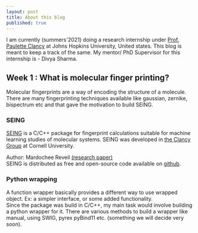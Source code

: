 ```yaml
---
layout: post
title: About this blog
published: true
---
```

I am currently (summers'2021) doing a research internship under <a href="https://clancygroup.wse.jhu.edu/">Prof. Paulette Clancy</a> at Johns Hopkins University, United states. This blog is meant to keep a track of the same. My mentor/ PhD Supervisor for this internship is - Divya Sharma.

## Week 1 : What is molecular finger printing?
Molecular fingerprints are a way of encoding the structure of a molecule. There are many fingerprinting techniques available like gaussian, zernike, bispectrum etc and that gave the motivation to build SEING. 
### SEING
<a href="https://seing.readthedocs.io"> SEING</a> is a C/C++ package for fingerprint calculations suitable for machine learning studies of molecular systems. SEING was developed in <a href="http://clancygroup.cbe.cornell.edu/" >the Clancy Group</a> at Cornell University.

Author: Mardochee Reveil <a href="https://pubs.rsc.org/en/content/articlelanding/2018/me/c8me00003d#!divAbstract">(research paper)</a> <br>
SEING is distributed as free and open-source code available on <a href="https://github.com/mreveil/seing">github</a>. 

### Python wrapping
A function wrapper basically provides a different way to use wrapped object. Ex: a simpler interface, or some added functionality.<br>
Since the package was build in C/C++, my main task would involve building a python wrapper for it. There are various methods to build a wrapper like manual, using SWIG, pyrex pyBind11 etc. (something we will decide very soon).
